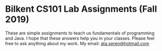 # Bilkent CS101 Lab Assignments (Fall 2019)

These are simple assignments to teach us fundamentals of programming and Java.
I hope that these answers help you in your classes. Please feel free to ask anything about my work. My email: ata.seren@hotmail.com
